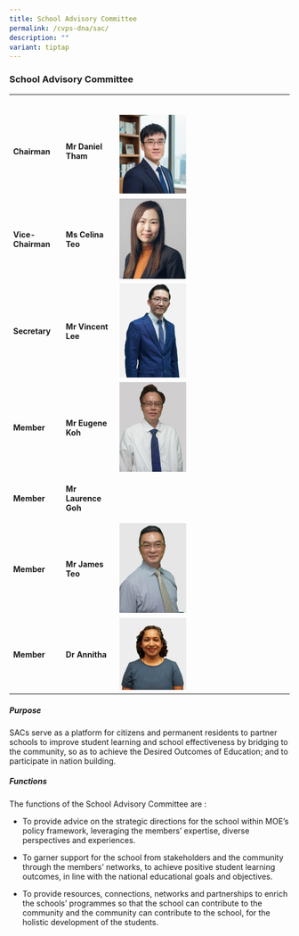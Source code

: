 ```yaml
---
title: School Advisory Committee
permalink: /cvps-dna/sac/
description: ""
variant: tiptap
---
```

<h3><strong>School Advisory Committee</strong></h3>
<table style="minWidth: 75px">
<colgroup>
<col>
<col>
<col>
</colgroup>
<tbody>
<tr>
<th rowspan="1" colspan="1">
<p></p>
</th>
<th rowspan="1" colspan="1">
<p></p>
</th>
<th rowspan="1" colspan="1">
<p></p>
</th>
</tr>
<tr>
<td rowspan="1" colspan="1">
<p><strong>Chairman</strong>
</p>
</td>
<td rowspan="1" colspan="1">
<p><strong>Mr Daniel Tham</strong>
</p>
</td>
<td rowspan="1" colspan="1">
<p></p>
<div class="isomer-image-wrapper">
<img style="width: 40%;" height="auto" width="100%" alt="" src="/images/SAC/Mr_Daniel_Tham.jpg">
</div>
</td>
</tr>
<tr>
<td rowspan="1" colspan="1">
<p><strong>Vice-Chairman</strong>
</p>
</td>
<td rowspan="1" colspan="1">
<p><strong>Ms Celina Teo</strong>
</p>
</td>
<td rowspan="1" colspan="1">
<div class="isomer-image-wrapper">
<img style="width: 40%;" height="auto" width="100%" src="/images/sac4.jpg">
</div>
</td>
</tr>
<tr>
<td rowspan="1" colspan="1">
<p><strong>Secretary</strong>
</p>
</td>
<td rowspan="1" colspan="1">
<p><strong>Mr Vincent Lee</strong>
</p>
<p></p>
</td>
<td rowspan="1" colspan="1">
<div class="isomer-image-wrapper">
<img style="width: 40%;" height="auto" width="100%" alt="" src="/images/2024 Photos (SL &amp; SAC)/Mr_Vincent_Lee_2.png">
</div>
</td>
</tr>
<tr>
<td rowspan="1" colspan="1">
<p><strong>Member</strong>
</p>
</td>
<td rowspan="1" colspan="1">
<p><strong>Mr Eugene Koh</strong>
</p>
</td>
<td rowspan="1" colspan="1">
<div class="isomer-image-wrapper">
<img style="width: 40%;" height="auto" width="100%" alt="" src="/images/2024 Photos (SL &amp; SAC)/Mr_Eugene_Koh1.png">
</div>
</td>
</tr>
<tr>
<td rowspan="1" colspan="1">
<p><strong>Member</strong>
</p>
</td>
<td rowspan="1" colspan="1">
<p><strong>Mr Laurence Goh</strong>
</p>
</td>
<td rowspan="1" colspan="1">
<div class="isomer-image-wrapper">
<img style="width: 40%;" height="auto" width="100%" alt="" src="/images/2024 Photos (SL &amp; SAC)/Mr_Laurence_Goh2.png">
</div>
</td>
</tr>
<tr>
<td rowspan="1" colspan="1">
<p><strong>Member</strong>
</p>
</td>
<td rowspan="1" colspan="1">
<p><strong>Mr James Teo</strong>
</p>
</td>
<td rowspan="1" colspan="1">
<div class="isomer-image-wrapper">
<img style="width: 40%;" height="auto" width="100%" alt="" src="/images/2024 Photos (SL &amp; SAC)/Mr_James_Teo1.png">
</div>
</td>
</tr>
<tr>
<td rowspan="1" colspan="1">
<p><strong>Member</strong>
</p>
</td>
<td rowspan="1" colspan="1">
<p><strong>Dr Annitha</strong>
</p>
</td>
<td rowspan="1" colspan="1">
<div class="isomer-image-wrapper">
<img style="width: 40%;" height="auto" width="100%" alt="" src="/images/2024 Photos (SL &amp; SAC)/Dr_Annitha_photo.jpg">
</div>
</td>
</tr>
</tbody>
</table>
<h5><strong>Purpose</strong></h5>
<p>SACs serve as a platform for citizens and permanent residents to partner
schools to improve student learning and school effectiveness by bridging
to the community, so as to achieve the Desired Outcomes of Education; and
to participate in nation building.</p>
<h5><strong>Functions</strong></h5>
<p>The functions of the School Advisory Committee are :</p>
<ul data-tight="true" class="tight">
<li>
<p>To provide advice on the strategic directions for the school within MOE’s
policy framework, leveraging the members’ expertise, diverse perspectives
and experiences.</p>
</li>
<li>
<p>To garner support for the school from stakeholders and the community through
the members’ networks, to achieve positive student learning outcomes, in
line with the national educational goals and objectives.</p>
</li>
<li>
<p>To provide resources, connections, networks and partnerships to enrich
the schools’ programmes so that the school can contribute to the community
and the community can contribute to the school, for the holistic development
of the students.</p>
</li>
</ul>
<p></p>